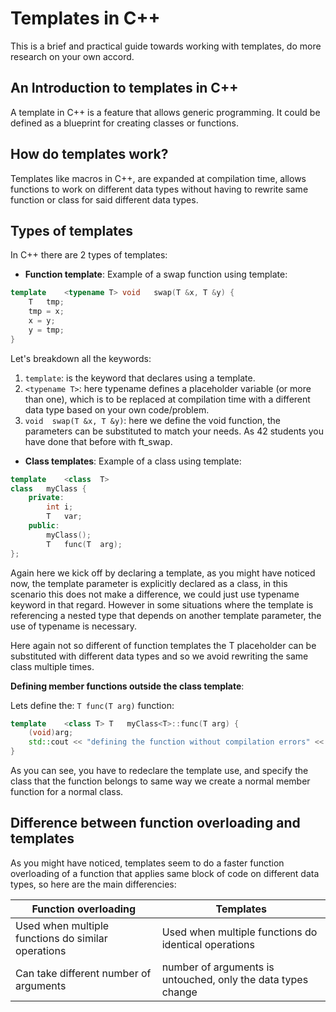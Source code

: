 # Templates in C++
This is a brief and practical guide towards working with templates, do more research on your own accord.
## An Introduction to templates in C++

A template in C++ is a feature that allows generic programming. It could be defined as a blueprint for creating classes or functions.

## How do templates work?

Templates like macros in C++, are expanded at compilation time, allows functions to work on different data types without having to rewrite same function or class for said different data types.

## Types of templates

In C++ there are 2 types of templates:

*   **Function template**:
Example of a swap function using template:
```cpp
template    <typename T> void   swap(T &x, T &y) {
    T   tmp;
    tmp = x;
    x = y;
    y = tmp;
}
```

Let's breakdown all the keywords:
1. ```template```: is the keyword that declares using a template.
2. ```<typename T>```: here typename defines a placeholder variable (or more than one), which is to be replaced at compilation time with a different data type based on your own code/problem.
3. ```void  swap(T &x, T &y)```: here we define the void function, the parameters can be substituted to match your needs. As 42 students you have done that before with ft_swap.


*   **Class templates**:
Example of a class using template:
```cpp
template    <class  T>
class   myClass {
    private:
        int i;
        T   var;
    public:
        myClass();
        T   func(T  arg);
};
```
Again here we kick off by declaring a template, as you might have noticed now, the template parameter is explicitly declared as a class, in this scenario this does not make a difference, we could just use typename keyword in that regard. However in some situations where the template is referencing a nested type that depends on another template parameter, the use of typename is necessary.


Here again not so different of function templates the T placeholder can be substituted with different data types and so we avoid rewriting the same class multiple times.

**Defining member functions outside the class template**:

Lets define the: ```T func(T arg)``` function:

```cpp
template    <class T> T   myClass<T>::func(T arg) {
    (void)arg;
    std::cout << "defining the function without compilation errors" << std::endl;
}
```

As you can see, you have to redeclare the template use, and specify the class that the function belongs to same way we create a normal member function for a normal class.


##	Difference between function overloading and templates

As you might have noticed, templates seem to do a faster function overloading of a function that applies same block of code on different data types, so here are the main differencies:

Function overloading | Templates
------------- | -------------
Used when multiple functions do similar operations | Used when multiple functions do identical operations
Can take different number of arguments  | number of arguments is untouched, only the data types change
